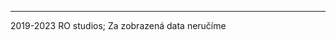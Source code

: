 <p id="text"></p>

<p id="p1"></p>

<p id="p2"></p>

<p id="p3"></p>

<script>
    const text = document.getElementById("text")
    const p1 = document.getElementById("p1")
    const p2 = document.getElementById("p2")
    const p3 = document.getElementById("p3")
    if (window.location.pathname.startsWith("/DPMCB/spoj/S-325")) {
        const path = window.location.pathname.split("/")
        const id = path[path.length - 1].split("-")
        if (id.length < 3) window.location.replace("/DPMCB/spoj/")
        const linka = parseInt(id[1]) - 325_000
        const cislo = parseInt(id[2])
        text.innerText = `Spoj č. ${cislo} linky ${linka}`
        p1.innerHTML = `<a href="intent://${window.location.host}${window.location.pathname}#Intent;scheme=https;package=cz.jaro.dpmcb;end">Otevřít aplikaci</a> <a href="intent://${window.location.host}${window.location.pathname}#Intent;scheme=https;package=cz.jaro.dpmcb.debug;end">(debug)</a>`
        p2.innerHTML = `Ještě nemáte aplikaci? Stáhněte si ji <a href="https://github.com/jaro-jaro/DPMCB/releases">zde</a>`
        p3.innerHTML = `Pokud máte aplikaci a přesto se neotevřela automaticky (po kliknutí výše se ale otevře), musíte povolit otevírání odkazů v <a href="intent:cz.jaro.dpmcb//#Intent;scheme=package;action=APPLICATION_DETAILS_SETTINGS;end">nastavení aplikace</a>`
    }
    else if (window.location.pathname == "/DPMCB/spoj/") {
        text.innerText = `Tento spoj neexistuje :(`
    }
    else if (window.location.pathname.startsWith("/DPMCB/spoj")) {
        window.location.replace("/DPMCB/spoj/")
    }
    else {
        text.innerText = "404 :("
    }
</script>

---

2019-2023 RO studios; Za zobrazená data neručíme
